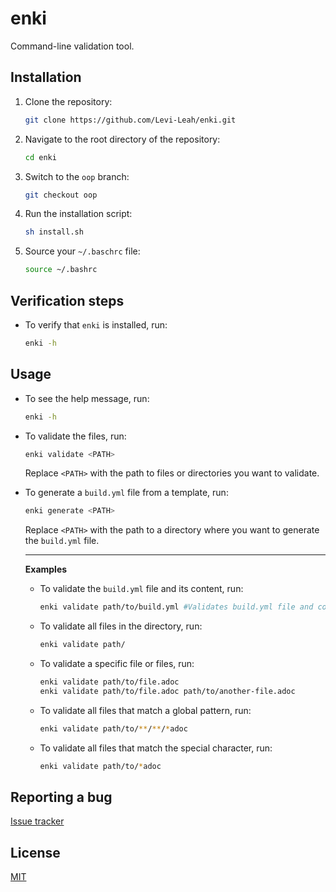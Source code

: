 # enki

Command-line validation tool.

## Installation

1. Clone the repository:
    ```bash
    git clone https://github.com/Levi-Leah/enki.git
    ```

1. Navigate to the root directory of the repository:
    ```bash
    cd enki
    ```

1. Switch to the `oop` branch:
    ```bash
    git checkout oop
    ```

1. Run the installation script:
    ```bash
    sh install.sh
    ```

1. Source your `~/.baschrc` file:
    ```bash
    source ~/.bashrc
    ```

## Verification steps

* To verify that `enki` is installed, run:
    ```bash
    enki -h
    ```

## Usage

* To see the help message, run:
    ```bash
    enki -h
    ```

* To validate the files, run:
    ```bash
    enki validate <PATH>
    ```
    Replace `<PATH>` with the path to files or directories you want to validate.

* To generate a `build.yml` file from a template, run:
    ```bash
    enki generate <PATH>
    ```
    Replace `<PATH>` with the path to a directory where you want to generate the `build.yml` file.

    ---
    **Examples**

    * To validate the `build.yml` file and its content, run:
        ```bash
        enki validate path/to/build.yml #Validates build.yml file and content specifiyed in it
        ```

    * To validate all files in the directory, run:
        ```bash
        enki validate path/
        ```

    * To validate a specific file or files, run:
        ```bash
        enki validate path/to/file.adoc
        enki validate path/to/file.adoc path/to/another-file.adoc
        ```

    * To validate all files that match a global pattern, run:
        ```bash
        enki validate path/to/**/**/*adoc
        ```

    * To validate all files that match the special character, run:
        ```bash
        enki validate path/to/*adoc
        ```

## Reporting a bug
[Issue tracker](https://github.com/Levi-Leah/enki/issues)


## License
[MIT](https://choosealicense.com/licenses/mit/)
